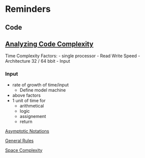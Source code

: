 # Reminders

## Code

## [Analyzing Code Complexity](TimeComplexityEx1.md)
Time Complexity
Factors:
    - single  processor
    - Read Write Speed
    - Architecture 32 / 64 bbit
    - Input

### Input
- rate of growth of time/input
    - Define model machine
-  above factors
-  1 unit of time for
    -  arithmetical
    -  logic
    -  assignement
    -  return

[Asymptotic Notations](Analysis/AsymptoticNotation.md)

[General Rules](Analysis/GeneralRules.mdGeneralRules.md)

[Space Complexity](Analysis/SpaceComplexity.md)

